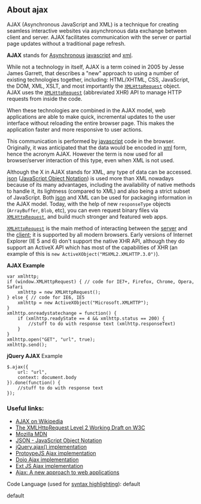 ## About ajax

AJAX (Asynchronous JavaScript and XML) is a technique for creating seamless interactive websites via asynchronous data exchange between client and server. AJAX facilitates communication with the server or partial page updates without a traditional page refresh.

**AJAX** stands for [Asynchronous](https://en.wikipedia.org/wiki/Asynchronous_I/O) [javascript](http://stackoverflow.com/questions/tagged/javascript "show questions tagged 'javascript'") and [xml](http://stackoverflow.com/questions/tagged/xml "show questions tagged 'xml'").

While not a technology in itself, AJAX is a term coined in 2005 by Jesse James Garrett, that describes a "new" approach to using a number of existing technologies together, including: HTML/XHTML, CSS, JavaScript, the DOM, XML, XSLT, and most importantly the [`XMLHttpRequest`](http://www.w3.org/TR/XMLHttpRequest2) object. AJAX uses the [`XMLHttpRequest`](http://www.w3.org/TR/XMLHttpRequest2) (abbreviated XHR) API to manage HTTP requests from inside the code.

When these technologies are combined in the AJAX model, web applications are able to make quick, incremental updates to the user interface without reloading the entire browser page. This makes the application faster and more responsive to user actions.

This communication is performed by [javascript](http://stackoverflow.com/questions/tagged/javascript "show questions tagged 'javascript'") code in the browser. Originally, it was anticipated that the data would be encoded in [xml](http://stackoverflow.com/questions/tagged/xml "show questions tagged 'xml'") form, hence the acronym AJAX. However the term is now used for all browser/server interaction of this type, even when XML is not used.

Although the X in AJAX stands for XML, any type of data can be accessed. [json](http://stackoverflow.com/questions/tagged/json "show questions tagged 'json'") ([JavaScript Object Notation](http://json.org)) is used more than XML nowadays because of its many advantages, including the availability of native methods to handle it, its lightness (compared to XML) and also being a strict subset of JavaScript. Both [json](http://stackoverflow.com/questions/tagged/json "show questions tagged 'json'") and XML can be used for packaging information in the AJAX model. Today, with the help of new `responseType` objects (`ArrayBuffer`, `Blob`, etc), you can even request binary files via [`XMLHttpRequest`](http://www.w3.org/TR/XMLHttpRequest2), and build much stronger and featured web apps.

[`XMLHttpRequest`](http://www.w3.org/TR/XMLHttpRequest2) is the main method of interacting between the [server](http://stackoverflow.com/questions/tagged/server "show questions tagged 'server'") and the [client](http://stackoverflow.com/questions/tagged/client "show questions tagged 'client'"); it is supported by all modern browsers. Early versions of Internet Explorer (IE 5 and 6) don't support the native XHR API, although they do support an ActiveX API which has most of the capabilities of XHR (an example of this is `new ActiveXObject("MSXML2.XMLHTTP.3.0")`).

**AJAX Example**

    var xmlhttp;
    if (window.XMLHttpRequest) { // code for IE7+, Firefox, Chrome, Opera, Safari
        xmlhttp = new XMLHttpRequest();
    } else { // code for IE6, IE5
        xmlhttp = new ActiveXObject("Microsoft.XMLHTTP");
    }
    xmlhttp.onreadystatechange = function() {
        if (xmlhttp.readyState == 4 && xmlhttp.status == 200) {
            //stuff to do with response text (xmlhttp.responseText)
        }
    }
    xmlhttp.open("GET", "url", true);
    xmlhttp.send();

**jQuery AJAX** Example

    $.ajax({
        url: "url",
        context: document.body
    }).done(function() {
        //stuff to do with response text
    });

### Useful links:

*   [AJAX on Wikipedia](https://en.wikipedia.org/wiki/Ajax_%28programming%29)
*   [The XMLHttpRequest Level 2 Working Draft on W3C](http://www.w3.org/TR/XMLHttpRequest2)
*   [Mozilla MDN](https://developer.mozilla.org/en-US/docs/AJAX)
*   [JSON - JavaScript Object Notation](http://json.org)
*   [jQuery.ajax() implementation](https://api.jquery.com/jQuery.ajax)
*   [ProtoypeJS Ajax implementation](http://api.prototypejs.org/ajax)
*   [Dojo Ajax implementation](https://dojotoolkit.org/reference-guide/1.7/quickstart/ajax.html)
*   [Ext JS Ajax implementation](https://www.sencha.com/products/extjs)
*   [Ajax: A new approach to web applications](https://web.archive.org/web/20080702075113/http://www.adaptivepath.com/ideas/essays/archives/000385.php)

Code Language (used for [syntax highlighting](http://google-code-prettify.googlecode.com/svn/trunk/README.html)): default

  default